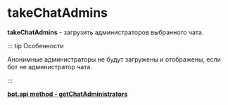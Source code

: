 # takeChatAdmins

**takeChatAdmins** - загрузить администраторов выбранного чата.

::: tip  Особенности

Анонимные администраторы не будут загружены и отображены, если бот не администратор чата.

:::

**[bot.api method - getChatAdministrators](https://core.telegram.org/bots/api#getchatadministrators)**

